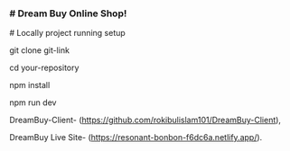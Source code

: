 <h3># Dream Buy Online Shop!</h3>

<p># Locally project running setup</p>

git clone git-link

cd your-repository

npm install

npm run dev

DreamBuy-Client- (https://github.com/rokibulislam101/DreamBuy-Client),

DreamBuy Live Site- (https://resonant-bonbon-f6dc6a.netlify.app/).
